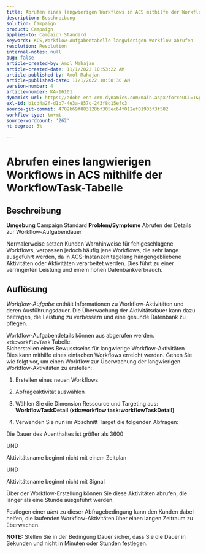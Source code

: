 ```yaml
---
title: Abrufen eines langwierigen Workflows in ACS mithilfe der WorkflowTask-Tabelle
description: Beschreibung
solution: Campaign
product: Campaign
applies-to: Campaign Standard
keywords: KCS,Workflow-Aufgabentabelle langwierigen Workflow abrufen
resolution: Resolution
internal-notes: null
bug: false
article-created-by: Amol Mahajan
article-created-date: 11/1/2022 10:53:22 AM
article-published-by: Amol Mahajan
article-published-date: 11/1/2022 10:58:30 AM
version-number: 4
article-number: KA-16101
dynamics-url: https://adobe-ent.crm.dynamics.com/main.aspx?forceUCI=1&pagetype=entityrecord&etn=knowledgearticle&id=502e5362-d359-ed11-9561-6045bd006a22
exl-id: b1cd4a2f-d1b7-4e3a-857c-243f8d15efc3
source-git-commit: 4702b69f883128bf305ec64f012ef01903f3f582
workflow-type: tm+mt
source-wordcount: '262'
ht-degree: 3%

---
```


# Abrufen eines langwierigen Workflows in ACS mithilfe der WorkflowTask-Tabelle

## Beschreibung

<b>Umgebung</b>
Campaign Standard
<b>Problem/Symptome</b>
Abrufen der Details zur Workflow-Aufgabendauer

Normalerweise setzen Kunden Warnhinweise für fehlgeschlagene Workflows, verpassen jedoch häufig jene Workflows, die sehr lange ausgeführt werden, da in ACS-Instanzen tagelang hängengebliebene Aktivitäten oder Aktivitäten verarbeitet werden. Dies führt zu einer verringerten Leistung und einem hohen Datenbankverbrauch.


## Auflösung


*Workflow-Aufgabe* enthält Informationen zu Workflow-Aktivitäten und deren Ausführungsdauer. Die Überwachung der Aktivitätsdauer kann dazu beitragen, die Leistung zu verbessern und eine gesunde Datenbank zu pflegen.

Workflow-Aufgabendetails können aus abgerufen werden. `xtk:workflowTask` Tabelle.
<br>Sicherstellen eines Bewusstseins für langwierige Workflow-Aktivitäten<br>
Dies kann mithilfe eines einfachen Workflows erreicht werden. Gehen Sie wie folgt vor, um einen Workflow zur Überwachung der langwierigen Workflow-Aktivitäten zu erstellen:

1. Erstellen eines neuen Workflows

2. Abfrageaktivität auswählen

3. Wählen Sie die Dimension Ressource und Targeting aus: <b>WorkflowTaskDetail</b> <b>(xtk:workflow task:workflowTaskDetail)</b>

4. Verwenden Sie nun im Abschnitt Target die folgenden Abfragen:

Die Dauer des Auenthaltes ist größer als 3600

UND

Aktivitätsname beginnt nicht mit einem Zeitplan

UND

Aktivitätsname beginnt nicht mit Signal



Über der Workflow-Erstellung können Sie diese Aktivitäten abrufen, die länger als eine Stunde ausgeführt werden.

Festlegen einer *alert* zu dieser Abfragebedingung kann den Kunden dabei helfen, die laufenden Workflow-Aktivitäten über einen langen Zeitraum zu überwachen.

<b>NOTE:</b> Stellen Sie in der Bedingung Dauer sicher, dass Sie die Dauer in Sekunden und nicht in Minuten oder Stunden festlegen.
